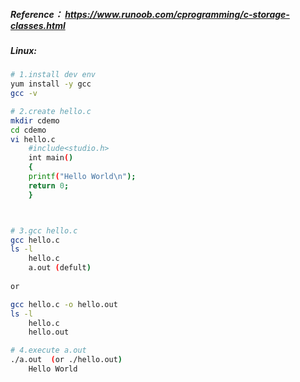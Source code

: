 ##### Reference： https://www.runoob.com/cprogramming/c-storage-classes.html



##### Linux:

```bash
# 1.install dev env
yum install -y gcc
gcc -v

# 2.create hello.c
mkdir cdemo 
cd cdemo
vi hello.c
	#include<studio.h>
	int main()
	{
   	printf("Hello World\n");
   	return 0;
	}



# 3.gcc hello.c
gcc hello.c
ls -l
	hello.c
	a.out (defult)
	
or

gcc hello.c -o hello.out 
ls -l
	hello.c
	hello.out

# 4.execute a.out
./a.out  (or ./hello.out)
	Hello World


```








